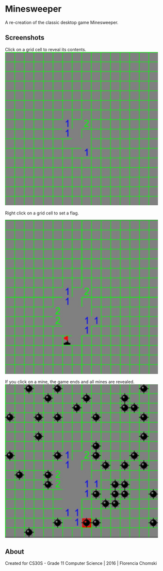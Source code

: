 # Minesweeper
A re-creation of the classic desktop game Minesweeper.

## Screenshots
Click on a grid cell to reveal its contents.
![mine1](https://github.com/fchomski/HighSchool-Projects/blob/master/Minesweeper/screenshots/mine1.jpg)

Right click on a grid cell to set a flag.

![flags](https://github.com/fchomski/HighSchool-Projects/blob/master/Minesweeper/screenshots/flags.jpg)

If you click on a mine, the game ends and all mines are revealed.
![clickedonmine](https://github.com/fchomski/HighSchool-Projects/blob/master/Minesweeper/screenshots/clickedonmine.jpg)

## About
Created for CS30S - Grade 11 Computer Science | 2016 | Florencia Chomski
